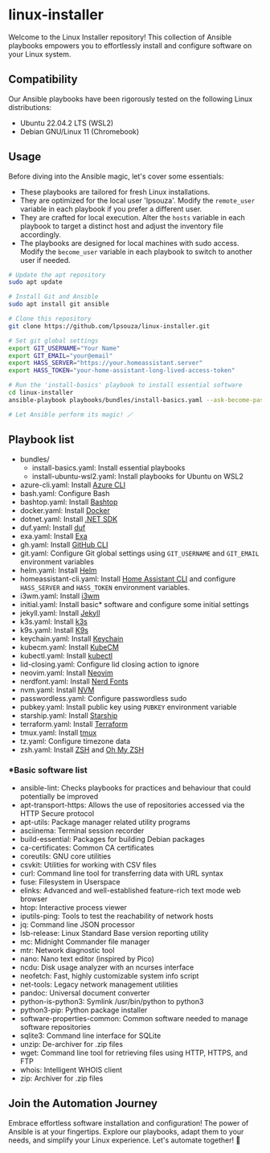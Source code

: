 # linux-installer

Welcome to the Linux Installer repository! This collection of Ansible playbooks empowers you to effortlessly install and configure software on your Linux system.

## Compatibility

Our Ansible playbooks have been rigorously tested on the following Linux distributions:

- Ubuntu 22.04.2 LTS (WSL2)
- Debian GNU/Linux 11 (Chromebook)

## Usage

Before diving into the Ansible magic, let's cover some essentials:

- These playbooks are tailored for fresh Linux installations.
- They are optimized for the local user 'lpsouza'. Modify the `remote_user` variable in each playbook if you prefer a different user.
- They are crafted for local execution. Alter the `hosts` variable in each playbook to target a distinct host and adjust the inventory file accordingly.
- The playbooks are designed for local machines with sudo access. Modify the `become_user` variable in each playbook to switch to another user if needed.

```bash
# Update the apt repository
sudo apt update

# Install Git and Ansible
sudo apt install git ansible

# Clone this repository
git clone https://github.com/lpsouza/linux-installer.git

# Set git global settings
export GIT_USERNAME="Your Name"
export GIT_EMAIL="your@email"
export HASS_SERVER="https://your.homeassistant.server"
export HASS_TOKEN="your-home-assistant-long-lived-access-token"

# Run the 'install-basics' playbook to install essential software
cd linux-installer
ansible-playbook playbooks/bundles/install-basics.yaml --ask-become-pass

# Let Ansible perform its magic! 🪄
```

## Playbook list

- bundles/
  - install-basics.yaml: Install essential playbooks
  - install-ubuntu-wsl2.yaml: Install playbooks for Ubuntu on WSL2
- azure-cli.yaml: Install [Azure CLI](https://learn.microsoft.com/en-us/cli/azure/what-is-azure-cli)
- bash.yaml: Configure Bash
- bashtop.yaml: Install [Bashtop](https://github.com/aristocratos/bashtop)
- docker.yaml: Install [Docker](https://www.docker.com/)
- dotnet.yaml: Install [.NET SDK](https://dotnet.microsoft.com/en-us/)
- duf.yaml: Install [duf](https://github.com/muesli/duf)
- exa.yaml: Install [Exa](https://the.exa.website/)
- gh.yaml: Install [GitHub CLI](https://cli.github.com/)
- git.yaml: Configure Git global settings using `GIT_USERNAME` and `GIT_EMAIL` environment variables
- helm.yaml: Install [Helm](https://helm.sh/)
- homeassistant-cli.yaml: Install [Home Assistant CLI](https://www.home-assistant.io/blog/2019/02/04/introducing-home-assistant-cli/) and configure `HASS_SERVER` and `HASS_TOKEN` environment variables.
- i3wm.yaml: Install [i3wm](https://i3wm.org/)
- initial.yaml: Install basic\* software and configure some initial settings
- jekyll.yaml: Install [Jekyll](https://jekyllrb.com/)
- k3s.yaml: Install [k3s](https://k3s.io/)
- k9s.yaml: Install [K9s](https://k9scli.io/)
- keychain.yaml: Install [Keychain](https://www.funtoo.org/Keychain)
- kubecm.yaml: Install [KubeCM](https://kubecm.cloud/)
- kubectl.yaml: Install [kubectl](https://kubernetes.io/docs/tasks/tools/)
- lid-closing.yaml: Configure lid closing action to ignore
- neovim.yaml: Install [Neovim](https://neovim.io/)
- nerdfont.yaml: Install [Nerd Fonts](https://www.nerdfonts.com/)
- nvm.yaml: Install [NVM](https://github.com/nvm-sh/nvm)
- passwordless.yaml: Configure passwordless sudo
- pubkey.yaml: Install public key using `PUBKEY` environment variable
- starship.yaml: Install [Starship](https://starship.rs/)
- terraform.yaml: Install [Terraform](https://www.terraform.io/)
- tmux.yaml: Install [tmux](https://github.com/tmux/tmux)
- tz.yaml: Configure timezone data
- zsh.yaml: Install [ZSH](https://www.zsh.org/) and [Oh My ZSH](https://ohmyz.sh/)

### \*Basic software list

- ansible-lint: Checks playbooks for practices and behaviour that could potentially be improved
- apt-transport-https: Allows the use of repositories accessed via the HTTP Secure protocol
- apt-utils: Package manager related utility programs
- asciinema: Terminal session recorder
- build-essential: Packages for building Debian packages
- ca-certificates: Common CA certificates
- coreutils: GNU core utilities
- csvkit: Utilities for working with CSV files
- curl: Command line tool for transferring data with URL syntax
- fuse: Filesystem in Userspace
- elinks: Advanced and well-established feature-rich text mode web browser
- htop: Interactive process viewer
- iputils-ping: Tools to test the reachability of network hosts
- jq: Command line JSON processor
- lsb-release: Linux Standard Base version reporting utility
- mc: Midnight Commander file manager
- mtr: Network diagnostic tool
- nano: Nano text editor (inspired by Pico)
- ncdu: Disk usage analyzer with an ncurses interface
- neofetch: Fast, highly customizable system info script
- net-tools: Legacy network management utilities
- pandoc: Universal document converter
- python-is-python3: Symlink /usr/bin/python to python3
- python3-pip: Python package installer
- software-properties-common: Common software needed to manage software repositories
- sqlite3: Command line interface for SQLite
- unzip: De-archiver for .zip files
- wget: Command line tool for retrieving files using HTTP, HTTPS, and FTP
- whois: Intelligent WHOIS client
- zip: Archiver for .zip files

## Join the Automation Journey

Embrace effortless software installation and configuration! The power of Ansible is at your fingertips. Explore our playbooks, adapt them to your needs, and simplify your Linux experience. Let's automate together! 🚀
